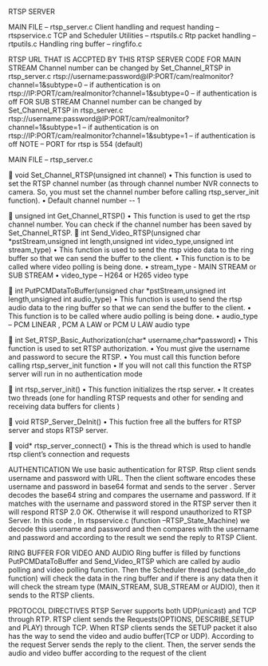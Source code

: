 RTSP SERVER

MAIN FILE – rtsp_server.c
Client handling and request handing – rtspservice.c
TCP and Scheduler Utilities – rtsputils.c
Rtp packet handling – rtputils.c
Handling ring buffer – ringfifo.c

RTSP URL THAT IS ACCPTED BY THIS RTSP SERVER CODE
FOR MAIN STREAM
Channel number can be changed by Set_Channel_RTSP in rtsp_server.c
rtsp://username:password@IP:PORT/cam/realmonitor?channel=1&subtype=0 – if authentication is on 
rtsp://IP:PORT/cam/realmonitor?channel=1&subtype=0 – if authentication is off
FOR SUB STREAM
Channel number can be changed by Set_Channel_RTSP in rtsp_server.c
rtsp://username:password@IP:PORT/cam/realmonitor?channel=1&subtype=1 – if authentication is on 
rtsp://IP:PORT/cam/realmonitor?channel=1&subtype=1 – if authentication is off
NOTE – PORT for rtsp is 554 (default)

MAIN FILE – rtsp_server.c

	 void Set_Channel_RTSP(unsigned int channel)
•	This function is used to set the RTSP channel number (as through channel number NVR connects to camera. So, you must set the channel number before calling rtsp_server_init function). 
•	Default channel number -- 1

	unsigned int Get_Channel_RTSP()
•	This function is used to get the rtsp channel number. You can check if the channel number has been saved by Set_Channel_RTSP.
	int Send_Video_RTSP(unsigned char *pstStream,unsigned int length,unsigned int video_type,unsigned int stream_type)
•	This function is used to send the rtsp video data to the ring buffer so that we can send the buffer to the client. 
•	This function is to be called where video polling is being done.
•	stream_type - MAIN STREAM or SUB STREAM
•	video_type – H264 or H265 video type

	int PutPCMDataToBuffer(unsigned char *pstStream,unsigned int length,unsigned int audio_type)
•	This function is used to send the rtsp audio data to the ring buffer so that we can send the buffer to the client.
•	This function is to be called where audio polling is being done.
•	audio_type – PCM LINEAR , PCM A LAW or PCM U LAW audio type

	int Set_RTSP_Basic_Authorization(char* username,char*password)
•	This function is used to set RTSP authorization. 
•	You must give the username and password to secure the RTSP. 
•	You must call this function before calling rtsp_server_init function
•	If you will not call this function the RTSP server will run in no authentication mode

	int rtsp_server_init()
•	This function initializes the rtsp server.
•	It creates two threads (one for handling RTSP requests and other for sending and receiving data buffers for clients ) 

	void RTSP_Server_DeInit()
•	This fuction free all the buffers for RTSP server and stops RTSP server.

	void* rtsp_server_connect()
•	This is the thread which is used to handle rtsp client’s connection and requests

AUTHENTICATION
We use basic authentication for RTSP. Rtsp client sends username and password with URL. Then the client software encodes these username and password in base64 format and sends to the server . Server decodes the base64 string and compares the username and password. If it matches with the username and password stored in the RTSP server then it will respond RTSP 2.0 OK. Otherwise it will respond unauthorized to RTSP Server.
In this code , In rtspservice.c (function –RTSP_State_Machine)  we decode this username and password and then compares with the username and password and according to the result we send the reply to RTSP Client.

RING BUFFER FOR VIDEO AND AUDIO
Ring buffer is filled by functions PutPCMDataToBuffer and Send_Video_RTSP which are called by audio polling and video polling function. Then the Scheduler thread (schedule_do function) will check the data in the ring buffer and if there is any data then it will check the stream type (MAIN_STREAM, SUB_STREAM or AUDIO), then it sends to the RTSP clients.

PROTOCOL DIRECTIVES
RTSP Server supports both UDP(unicast) and TCP through RTP. 
RTSP client sends the Requests(OPTIONS, DESCRIBE,SETUP and PLAY) through TCP. When RTSP clients  sends the SETUP packet it also has the way to send the video and audio buffer(TCP or UDP).
According to the request Server sends the reply to the client. Then, the server sends the audio and video buffer according to the request of the client 


